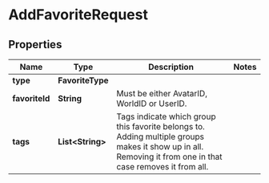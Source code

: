 

# AddFavoriteRequest


## Properties

Name | Type | Description | Notes
------------ | ------------- | ------------- | -------------
**type** | **FavoriteType** |  | 
**favoriteId** | **String** | Must be either AvatarID, WorldID or UserID. | 
**tags** | **List&lt;String&gt;** | Tags indicate which group this favorite belongs to. Adding multiple groups makes it show up in all. Removing it from one in that case removes it from all. | 



